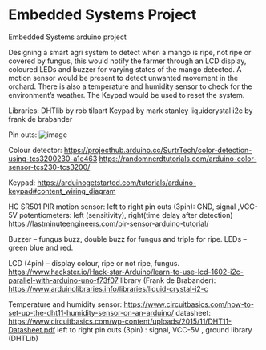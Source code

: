 # Embedded Systems Project
Embedded Systems arduino project

Designing a smart agri system to detect when a mango is ripe, not ripe or covered by fungus, this would notify the farmer through an LCD display, coloured LEDs and buzzer for varying states of the mango detected. 
A motion sensor would be present to detect unwanted movement in the orchard. There is also a temperature and humidity sensor to check for the environment’s weather. 
The Keypad would be used to reset the system.

Libraries:
DHTlib by rob tilaart
Keypad by mark stanley
liquidcrystal i2c by frank de brabander

Pin outs:
![image](https://github.com/user-attachments/assets/2ac41270-fa67-4859-8508-8a2bb08912ba)




Colour detector:
https://projecthub.arduino.cc/SurtrTech/color-detection-using-tcs3200230-a1e463
https://randomnerdtutorials.com/arduino-color-sensor-tcs230-tcs3200/

Keypad:
https://arduinogetstarted.com/tutorials/arduino-keypad#content_wiring_diagram


HC SR501 PIR motion sensor:
left to right pin outs (3pin): GND, signal ,VCC-5V
potentiometers: left (sensitivity), right(time delay after detection)
https://lastminuteengineers.com/pir-sensor-arduino-tutorial/




Buzzer – fungus buzz, double buzz for fungus and triple for ripe.
LEDs – green blue and red. 


LCD (4pin) – display colour, ripe or not ripe, fungus.
https://www.hackster.io/Hack-star-Arduino/learn-to-use-lcd-1602-i2c-parallel-with-arduino-uno-f73f07
library (Frank de Brabander): https://www.arduinolibraries.info/libraries/liquid-crystal-i2-c 


Temperature and humidity sensor:
https://www.circuitbasics.com/how-to-set-up-the-dht11-humidity-sensor-on-an-arduino/
datasheet: https://www.circuitbasics.com/wp-content/uploads/2015/11/DHT11-Datasheet.pdf
left to right pin outs (3pin) : signal, VCC-5V , ground
library (DHTLib)
